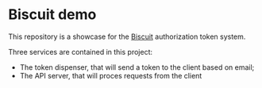 # Biscuit demo

This repository is a showcase for the [Biscuit](https://biscuitsec.org) authorization token system.

Three services are contained in this project:

* The token dispenser, that will send a token to the client based on email;
* The API server, that will proces requests from the client
